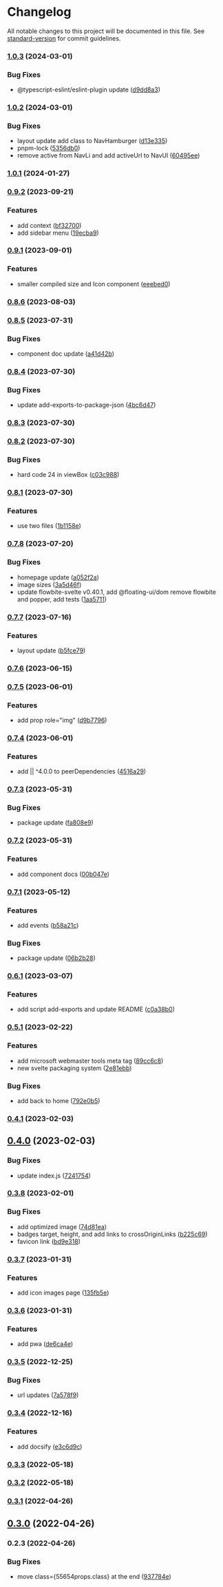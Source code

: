 # Changelog

All notable changes to this project will be documented in this file. See [standard-version](https://github.com/conventional-changelog/standard-version) for commit guidelines.

### [1.0.3](https://github.com/shinokada/svelte-simples/compare/v1.0.2...v1.0.3) (2024-03-01)


### Bug Fixes

* @typescript-eslint/eslint-plugin update ([d9dd8a3](https://github.com/shinokada/svelte-simples/commit/d9dd8a39a056e3c29bfd94d8cb0981b86082867e))

### [1.0.2](https://github.com/shinokada/svelte-simples/compare/v1.0.1...v1.0.2) (2024-03-01)


### Bug Fixes

* layout update add class to NavHamburger ([d13e335](https://github.com/shinokada/svelte-simples/commit/d13e3350a0ec042621c9964e4122938bf6bc2ac9))
* pnpm-lock ([5356db0](https://github.com/shinokada/svelte-simples/commit/5356db0a247f4a9d8d7efc639382e6f6a7954923))
* remove active from NavLi and add activeUrl to NavUl ([60495ee](https://github.com/shinokada/svelte-simples/commit/60495ee3762f4a432abfd263e242a7e38cefacfe))

### [1.0.1](https://github.com/shinokada/svelte-simples/compare/v0.9.2...v1.0.1) (2024-01-27)

### [0.9.2](https://github.com/shinokada/svelte-simples/compare/v0.9.1...v0.9.2) (2023-09-21)

### Features

- add context ([bf32700](https://github.com/shinokada/svelte-simples/commit/bf327001c39ca0d613ef68bc5e0550044340dfe6))
- add sidebar menu ([19ecba9](https://github.com/shinokada/svelte-simples/commit/19ecba9bed7dcb9a14e8cb25442541dd6c2f174a))

### [0.9.1](https://github.com/shinokada/svelte-simples/compare/v0.8.6...v0.9.1) (2023-09-01)

### Features

- smaller compiled size and Icon component ([eeebed0](https://github.com/shinokada/svelte-simples/commit/eeebed058855710d0167694013f0e310e348697b))

### [0.8.6](https://github.com/shinokada/svelte-simples/compare/v0.8.5...v0.8.6) (2023-08-03)

### [0.8.5](https://github.com/shinokada/svelte-simples/compare/v0.8.4...v0.8.5) (2023-07-31)

### Bug Fixes

- component doc update ([a41d42b](https://github.com/shinokada/svelte-simples/commit/a41d42b2799684e23a5a29bc482da19326b4057a))

### [0.8.4](https://github.com/shinokada/svelte-simples/compare/v0.8.3...v0.8.4) (2023-07-30)

### Bug Fixes

- update add-exports-to-package-json ([4bc6d47](https://github.com/shinokada/svelte-simples/commit/4bc6d471fa3e47e980e568482727bcd49cb58446))

### [0.8.3](https://github.com/shinokada/svelte-simples/compare/v0.8.2...v0.8.3) (2023-07-30)

### [0.8.2](https://github.com/shinokada/svelte-simples/compare/v0.8.1...v0.8.2) (2023-07-30)

### Bug Fixes

- hard code 24 in viewBox ([c03c988](https://github.com/shinokada/svelte-simples/commit/c03c9889a34ab709ed7c676fcd65e8f26b984563))

### [0.8.1](https://github.com/shinokada/svelte-simples/compare/v0.7.8...v0.8.1) (2023-07-30)

### Features

- use two files ([1b1158e](https://github.com/shinokada/svelte-simples/commit/1b1158e39ae768f4a18d8bad8aa0f750b2b01306))

### [0.7.8](https://github.com/shinokada/svelte-simples/compare/v0.7.7...v0.7.8) (2023-07-20)

### Bug Fixes

- homepage update ([a052f2a](https://github.com/shinokada/svelte-simples/commit/a052f2ad91020bd1fe09fb219824e69b1beaf183))
- image sizes ([3a5d46f](https://github.com/shinokada/svelte-simples/commit/3a5d46fbd956d533af59bf79b335e9ce14acf56f))
- update flowbite-svelte v0.40.1, add @floating-ui/dom remove flowbite and popper, add tests ([1aa5711](https://github.com/shinokada/svelte-simples/commit/1aa571100ffc7fd21201efa6896c8c6e02324b49))

### [0.7.7](https://github.com/shinokada/svelte-simples/compare/v0.7.6...v0.7.7) (2023-07-16)

### Features

- layout update ([b5fce79](https://github.com/shinokada/svelte-simples/commit/b5fce79aebc7e7fd11ce30ee9a8b3e44cc13cf9b))

### [0.7.6](https://github.com/shinokada/svelte-simples/compare/v0.7.5...v0.7.6) (2023-06-15)

### [0.7.5](https://github.com/shinokada/svelte-simples/compare/v0.7.4...v0.7.5) (2023-06-01)

### Features

- add prop role="img" ([d9b7796](https://github.com/shinokada/svelte-simples/commit/d9b7796e533904cf8a34ab8c56b0dd04f4e4d5e7))

### [0.7.4](https://github.com/shinokada/svelte-simples/compare/v0.7.3...v0.7.4) (2023-06-01)

### Features

- add || ^4.0.0 to peerDependencies ([4516a29](https://github.com/shinokada/svelte-simples/commit/4516a29d119cadb6f55c468cc9947a2b36161588))

### [0.7.3](https://github.com/shinokada/svelte-simples/compare/v0.7.2...v0.7.3) (2023-05-31)

### Bug Fixes

- package update ([fa808e9](https://github.com/shinokada/svelte-simples/commit/fa808e9520d01bd716b79588a3c30ae8f32278be))

### [0.7.2](https://github.com/shinokada/svelte-simples/compare/v0.7.1...v0.7.2) (2023-05-31)

### Features

- add component docs ([00b047e](https://github.com/shinokada/svelte-simples/commit/00b047ee7439ec4ba2e538309ae16297ab6ee7cc))

### [0.7.1](https://github.com/shinokada/svelte-simples/compare/v0.6.1...v0.7.1) (2023-05-12)

### Features

- add events ([b58a21c](https://github.com/shinokada/svelte-simples/commit/b58a21c49900f0b2cd7eefa78ac053c64db3f8a3))

### Bug Fixes

- package update ([06b2b28](https://github.com/shinokada/svelte-simples/commit/06b2b2838b9adbbecceae67b9e7e2178ce20e559))

### [0.6.1](https://github.com/shinokada/svelte-simples/compare/v0.5.1...v0.6.1) (2023-03-07)

### Features

- add script add-exports and update README ([c0a38b0](https://github.com/shinokada/svelte-simples/commit/c0a38b09ee081b0017f854397321283825c36a12))

### [0.5.1](https://github.com/shinokada/svelte-simples/compare/v0.4.1...v0.5.1) (2023-02-22)

### Features

- add microsoft webmaster tools meta tag ([89cc6c8](https://github.com/shinokada/svelte-simples/commit/89cc6c8c9cd780d30118a533af4148b6b1eb0ba8))
- new svelte packaging system ([2e81ebb](https://github.com/shinokada/svelte-simples/commit/2e81ebb72e1d6e95767a61c4a788dc94673e3cd1))

### Bug Fixes

- add back to home ([792e0b5](https://github.com/shinokada/svelte-simples/commit/792e0b5c260c37f0b8a17fd376d55d3bdff79717))

### [0.4.1](https://github.com/shinokada/svelte-simples/compare/v0.4.0...v0.4.1) (2023-02-03)

## [0.4.0](https://github.com/shinokada/svelte-simples/compare/v0.3.8...v0.4.0) (2023-02-03)

### Bug Fixes

- update index.js ([7241754](https://github.com/shinokada/svelte-simples/commit/72417541f5fb0695d21dac055358f0f510a451ea))

### [0.3.8](https://github.com/shinokada/svelte-simples/compare/v0.3.7...v0.3.8) (2023-02-01)

### Bug Fixes

- add optimized image ([74d81ea](https://github.com/shinokada/svelte-simples/commit/74d81ea70bd7c2f4ee6a5fb37e0ba28e315e49c2))
- badges target, height, and add links to crossOriginLinks ([b225c69](https://github.com/shinokada/svelte-simples/commit/b225c691b64afc54dc59c1e9ab79e40c51782158))
- favicon link ([bd9e318](https://github.com/shinokada/svelte-simples/commit/bd9e318f9c847315b15ebbcf238afa6a18e140f7))

### [0.3.7](https://github.com/shinokada/svelte-simples/compare/v0.3.6...v0.3.7) (2023-01-31)

### Features

- add icon images page ([135fb5e](https://github.com/shinokada/svelte-simples/commit/135fb5e9c0434d1911f7aad60dabc5bd2ce40a38))

### [0.3.6](https://github.com/shinokada/svelte-simples/compare/v0.3.5...v0.3.6) (2023-01-31)

### Features

- add pwa ([de6ca4e](https://github.com/shinokada/svelte-simples/commit/de6ca4e6fd8dbdb56dd4cf3408778b3ebfa658a9))

### [0.3.5](https://github.com/shinokada/svelte-simples/compare/v0.3.4...v0.3.5) (2022-12-25)

### Bug Fixes

- url updates ([7a578f9](https://github.com/shinokada/svelte-simples/commit/7a578f9defc3664a18dadbd7745d25d98cba8bc0))

### [0.3.4](https://github.com/shinokada/svelte-simples/compare/v0.3.3...v0.3.4) (2022-12-16)

### Features

- add docsify ([e3c6d9c](https://github.com/shinokada/svelte-simples/commit/e3c6d9cab6ec880a5772b9d1fd3626c028d773a1))

### [0.3.3](https://github.com/shinokada/svelte-simples/compare/v0.3.2...v0.3.3) (2022-05-18)

### [0.3.2](https://github.com/shinokada/svelte-simples/compare/v0.3.1...v0.3.2) (2022-05-18)

### [0.3.1](https://github.com/shinokada/svelte-simples/compare/v0.3.0...v0.3.1) (2022-04-26)

## [0.3.0](https://github.com/shinokada/svelte-simples/compare/v0.2.3...v0.3.0) (2022-04-26)

### 0.2.3 (2022-04-26)

### Bug Fixes

- move class={55654props.class} at the end ([937784e](https://github.com/shinokada/svelte-simpleicons/commit/937784e2066271c7e65db2daade42ae0944b09a1))
